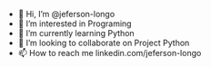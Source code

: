 - 👋 Hi, I’m @jeferson-longo
- 👀 I’m interested in Programing
- 🌱 I’m currently learning Python
- 💞️ I’m looking to collaborate on Project Python
- 📫 How to reach me linkedin.com/jeferson-longo

<!---
jeferson-longo/jeferson-longo is a ✨ special ✨ repository because its `README.md` (this file) appears on your GitHub profile.
You can click the Preview link to take a look at your changes.
--->
